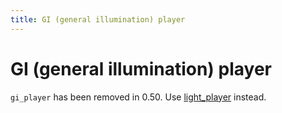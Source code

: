 ```yaml
---
title: GI (general illumination) player
---
```


# GI (general illumination) player


`gi_player` has been removed in 0.50. Use [light_player](light_player.md) instead.
